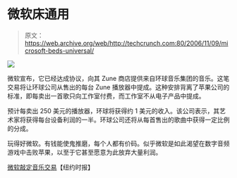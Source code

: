# 微软床通用

> 原文：<https://web.archive.org/web/http://techcrunch.com:80/2006/11/09/microsoft-beds-universal/>

![](img/73b14930cbade763212bd0a8b71d18a8.png)

微软宣布，它已经达成协议，向其 Zune 商店提供来自环球音乐集团的音乐。这笔交易将让环球公司从售出的每台 Zune 播放器中提成。这种安排背离了苹果公司的标准，即每卖出一首歌只向工作室付费，而工作室不从电子产品中提成。

预计每卖出 250 美元的播放器，环球将获得约 1 美元的收入。该公司表示，其艺术家将获得每台设备利润的一半。环球公司还将从每首售出的歌曲中获得一定比例的分成。

玩得好微软。有钱能使鬼推磨，每个人都有价码。似乎微软是如此渴望在数字音频游戏中击败苹果，以至于它甚至愿意为此放弃大量利润。

[微软敲定音乐交易](https://web.archive.org/web/20140315045133/http://www.nytimes.com/2006/11/09/technology/09music.html?_r=2&adxnnl=1&oref=slogin&adxnnlx=1163088264-FaW7JSgJ3tSqjdxri7DKEA)【纽约时报】
